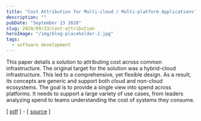 ```yaml
---
title: "Cost Attribution for Multi-cloud / Multi-platform Applications"
description: ""
pubDate: "September 23 2020"
slug: 2020/09/23/cost-attribution
heroImage: "/img/blog-placeholder-2.jpg"
tags:
  - software development
---
```


This paper details a solution to attributing cost across common infrastructure. The original target for the solution was
a hybrid-cloud infrastructure. This led to a comprehensive, yet flexible design. As a result, its concepts are generic
and support both cloud and non-cloud ecosystems. The goal is to provide a single view into spend across platforms. It
needs to support a large variety of use cases, from leaders analyzing spend to teams understanding the cost of systems
they consume.

[ [pdf][pdf-link] ] - [ [source][source-link] ]

[pdf-link]: https://github.com/mjpitz/mjpitz/raw/main/content/papers/cost-attribution.pdf
[source-link]: https://github.com/mjpitz/mjpitz/tree/main/content/papers/cost-attribution
